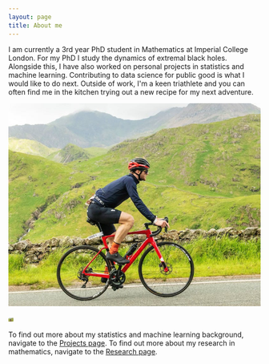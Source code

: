 ```yaml
---
layout: page
title: About me
---
```


I am currently a 3rd year PhD student in Mathematics at Imperial College London. For my PhD I study the dynamics of extremal black holes. Alongside this, I have also worked on personal projects in statistics and machine learning. Contributing to data science for public good is what I would like to do next. Outside of work, I'm a keen triathlete and you can often find me in the kitchen trying out a new recipe for my next adventure.

![Cycling at Snowman 2022](/picture.jpg)

<img src="/picture.jpg" alt="Picture" width="10"/>

To find out more about my statistics and machine learning background, navigate to the [Projects page](/projects). To find out more about my research in mathematics, navigate to the [Research page](/research).